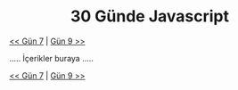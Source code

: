 <div align="center">
  <h1>30 Günde Javascript</h1>
</div>

[<< Gün 7](../gün-7/gun-7.md) | [Gün 9 >>](../gün-9/gun-9.md)

.....
İçerikler buraya
.....

[<< Gün 7](../gün-7/gun-7.md) | [Gün 9 >>](../gün-9/gun-9.md)